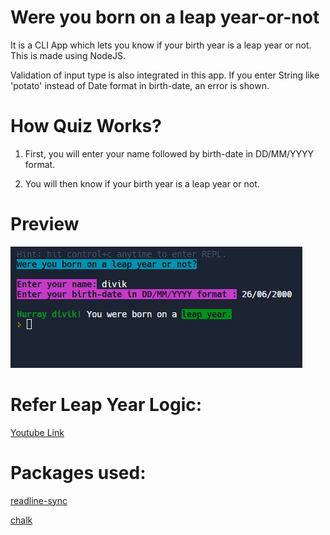 # Were you born on a leap year-or-not
 It is a CLI App which lets you know if your birth year is a leap year or not. This is made using NodeJS.

 Validation of input type is also integrated in this app. If you enter String like 'potato' instead of Date format in birth-date, an error is shown.

# How Quiz Works?
1. First, you will enter your name followed by birth-date in DD/MM/YYYY format.

2. You will then know if your birth year is a leap year or not.

# Preview
![quiz](https://github.com/divikjuneja17/Were-you-born-on-a-leap-year-or-not/blob/main/preview.png?raw=true)

# Refer Leap Year Logic:
[Youtube Link](https://www.youtube.com/watch?v=lROrjh8sBLQ)
# Packages used:
[readline-sync](https://www.npmjs.com/package/readline-sync)

[chalk](https://www.npmjs.com/package/chalk)